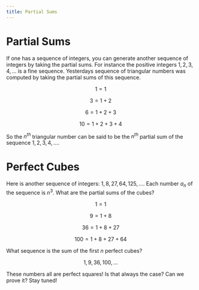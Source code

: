 ```yaml
---
title: Partial Sums
---
```


# Partial Sums

If one has a sequence of integers, you can generate another sequence of
integers by taking the partial sums.  For instance the positive integers $1, 2,
3, 4, ...$ is a fine sequence.  Yesterdays sequence of triangular numbers was
computed by taking the partial sums of this sequence.

$$
1=1
$$

$$
3=1+2
$$

$$
6=1+2+3
$$

$$
10=1+2+3+4
$$

So the $n^{th}$ triangular number can be said to be the $n^{th}$ partial sum of
the sequence $1, 2, 3, 4, ...$.

# Perfect Cubes

Here is another sequence of integers:  $1, 8, 27, 64, 125, ...$.  Each number
$a_n$ of the sequence is $n^3$.  What are the partial sums of the cubes?

$$
1=1
$$

$$
9=1+8
$$

$$
36=1+8+27
$$

$$
100=1+8+27+64
$$

What sequence is the sum of the first $n$ perfect cubes?

$$
1, 9, 36, 100, ...
$$

These numbers all are perfect squares!  Is that always the case?  Can we prove
it?  Stay tuned!
